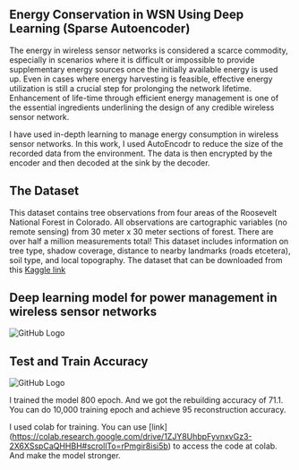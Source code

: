## Energy Conservation in WSN Using Deep Learning (Sparse Autoencoder)

The energy in wireless sensor networks is considered a scarce commodity, especially in scenarios where it is difficult or impossible to provide supplementary energy sources once the initially available energy is used up. Even in cases where energy harvesting is feasible, effective energy utilization is still a crucial step for prolonging the network lifetime. Enhancement of life-time through efficient energy management is one of the essential ingredients underlining the design of any credible wireless sensor network.

I have used in-depth learning to manage energy consumption in wireless sensor networks. In this work, I used AutoEncodr to reduce the size of the recorded data from the environment. The data is then encrypted by the encoder and then decoded at the sink by the decoder.

## The Dataset
This dataset contains tree observations from four areas of the Roosevelt National Forest in Colorado. All observations are cartographic variables (no remote sensing) from 30 meter x 30 meter sections of forest. There are over half a million measurements total!
This dataset includes information on tree type, shadow coverage, distance to nearby landmarks (roads etcetera), soil type, and local topography. The dataset that can be downloaded from this [Kaggle link](https://www.kaggle.com/uciml/forest-cover-type-dataset)

## Deep learning model for power management in wireless sensor networks

![GitHub Logo](https://github.com/khaniamir/Energy-Conservation-in-WSN-Using-Deep-Learning-Sparse-Autoencoder-/blob/master/model.png)

## Test and Train Accuracy
![GitHub Logo](https://github.com/khaniamir/Energy-Conservation-in-WSN-Using-Deep-Learning-Sparse-Autoencoder-/blob/master/test%20acc.png)

I trained the model 800 epoch. And we got the rebuilding accuracy of 71.1. You can do 10,000 training epoch and achieve 95 reconstruction accuracy.

I used colab for training. You can use [link] (https://colab.research.google.com/drive/1ZJY8UhbpFyvnxvGz3-2X6XSspCaQHHBH#scrollTo=rPmgir8isi5b) to access the code at colab. And make the model stronger.
